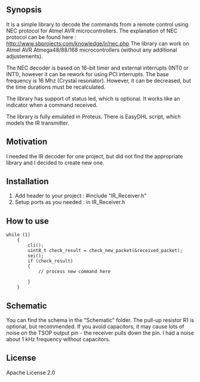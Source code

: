 ## Synopsis

It is a simple library to decode the commands from a remote control using NEC protocol for Atmel AVR microcontrollers.
The explanation of NEC protocol can be found here : http://www.sbprojects.com/knowledge/ir/nec.php
The library can work on Atmel AVR Atmega48/88/168 microcontrollers (without any additional adjustements).

The NEC decoder is based on 16-bit timer and external interrupts (INT0 or INT1), however it can be rework for using PCI interrupts.
The base frequency is 16 Mhz (Crystal resonator). However, it can be decreased, but the time durations must be recalculated.

The library has support of status led, which is optional. It works like an indicator when a command received.

The library is fully emulated in Proteus. There is EasyDHL script, which models the IR transmitter.


## Motivation

I needed the IR decoder for one project, but did not find the appropriate library and I decided to create new one.

## Installation

1. Add header to your project : #include "IR_Receiver.h"
2. Setup ports as you needed : in IR_Receiver.h

## How to use
```
while (1)
	{
		cli();
		uint8_t check_result = check_new_packet(&received_packet);
		sei();
		if (check_result)
		{
			// process new command here
			
		}
	}
```

## Schematic
You can find the schema in the "Schematic" folder.
The pull-up resistor R1 is optional, but recommended.
If you avoid capacitors, it may cause lots of noise on the TSOP output pin - the receiver pulls down the pin.
I had a noise about 1 kHz frequency without capacitors.

## License
Apache License 2.0